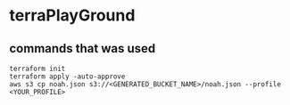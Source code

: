 
# terraPlayGround

## commands that was used

```Shell
terraform init
terraform apply -auto-approve
aws s3 cp noah.json s3://<GENERATED_BUCKET_NAME>/noah.json --profile <YOUR_PROFILE>
```

